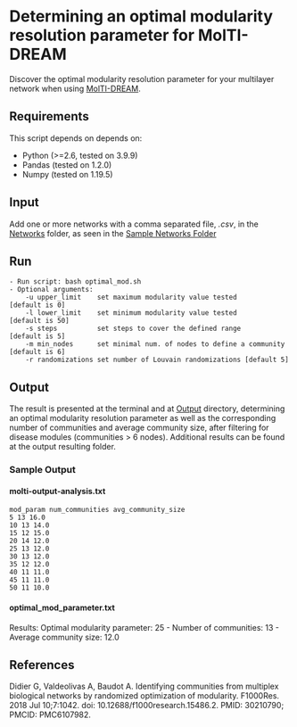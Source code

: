 # Determining an optimal modularity resolution parameter for MolTI-DREAM
Discover the optimal modularity resolution parameter for your multilayer network when using [MolTI-DREAM](https://github.com/gilles-didier/MolTi-DREAM).

## Requirements
This script depends on depends on:
* Python (>=2.6, tested on 3.9.9)
* Pandas (tested on 1.2.0)
* Numpy (tested on 1.19.5)

## Input
Add one or more networks with a comma separated file, *.csv*, in the [Networks](input/networks/) folder, as seen in the [Sample Networks Folder](input/sample_networks/)
## Run 

    - Run script: bash optimal_mod.sh 
    - Optional arguments: 
        -u upper_limit    set maximum modularity value tested                 [default is 0]  
        -l lower_limit    set minimum modularity value tested                 [default is 50]
        -s steps          set steps to cover the defined range                [default is 5]
        -m min_nodes      set minimal num. of nodes to define a community     [default is 6]
        -r randomizations set number of Louvain randomizations [default 5]
        
## Output
The result is presented at the terminal and at [Output](output/) directory, determining an optimal modularity resolution parameter as well as the corresponding number of communities and average community size, after filtering for disease modules (communities > 6 nodes). Additional results can be found at the output resulting folder.

### Sample Output
#### molti-output-analysis.txt 
    mod_param num_communities avg_community_size
    5 13 16.0
    10 13 14.0
    15 12 15.0
    20 14 12.0
    25 13 12.0
    30 13 12.0
    35 12 12.0
    40 11 11.0
    45 11 11.0
    50 11 10.0
#### optimal_mod_parameter.txt
Results:
     Optimal modularity parameter: 25
     - Number of communities: 13
     - Average community size: 12.0

## References
Didier G, Valdeolivas A, Baudot A. Identifying communities from multiplex biological networks by randomized optimization of modularity. F1000Res. 2018 Jul 10;7:1042. doi: 10.12688/f1000research.15486.2. PMID: 30210790; PMCID: PMC6107982.
